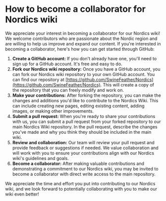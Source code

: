 # How to become a collaborator for Nordics wiki

We appreciate your interest in becoming a collaborator for our Nordics wiki! We welcome contributors who are passionate about the Nordic region and are willing to help us improve and expand our content. If you're interested in becoming a collaborator, here's how you can get started through GitHub:

1. **Create a GitHub account:** If you don't already have one, you'll need to sign up for a GitHub account. It's free and easy to do.
2. **Fork our Nordics wiki repository:** Once you have a GitHub account, you can fork our Nordics wiki repository to your own GitHub account. You can find our repository at [https://github.com/SwineFeather/Nordics](https://github.com/SwineFeather/Nordics). This will create a copy of the repository that you can freely modify and work on.
3. **Make your contributions:** After forking the repository, you can make the changes and additions you'd like to contribute to the Nordics Wiki. This can include creating new pages, editing existing content, adding images, or making other improvements.
4. **Submit a pull request:** When you're ready to share your contributions with us, you can submit a pull request from your forked repository to our main Nordics Wiki repository. In the pull request, describe the changes you've made and why you think they should be included in the main wiki.
5. **Review and collaboration:** Our team will review your pull request and provide feedback or suggestions if needed. We value collaboration and will work with you to ensure your contributions align with our Nordics wiki's guidelines and goals.
6. **Become a collaborator:** After making valuable contributions and demonstrating a commitment to our Nordics wiki, you may be invited to become a collaborator with direct write access to the main repository.

We appreciate the time and effort you put into contributing to our Nordics wiki, and we look forward to potentially collaborating with you to make our wiki even better!
